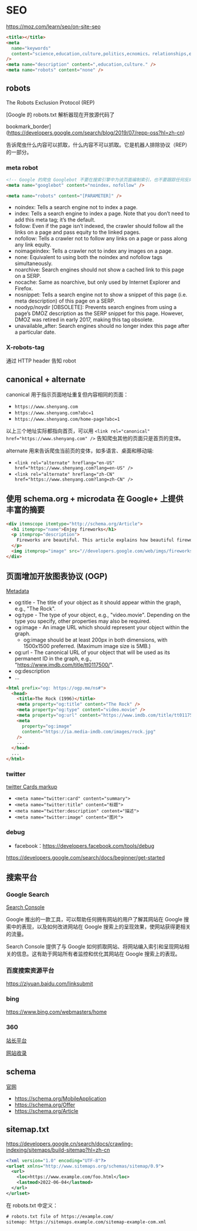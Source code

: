# SEO

https://moz.com/learn/seo/on-site-seo

```html
<title></title>
<meta
  name="keywords"
  content="science,education,culture,politics,ecnomics，relationships,entertaiment,human"
/>
<meta name="description" content=",education,culture." />
<meta name="robots" content="none" />
```

## robots

The Robots Exclusion Protocol (REP)

[Google 的 robots.txt 解析器现在开放源代码了

bookmark_border](https://developers.google.com/search/blog/2019/07/repp-oss?hl=zh-cn)

告诉爬虫什么内容可以抓取，什么内容不可以抓取。它是机器人排除协议（REP）的一部分。

### meta robot

```html
<!-- Google 的爬虫 Googlebot 不要在搜索引擎中为该页面编制索引，也不要跟踪任何反向链接 -->
<meta name="googlebot" content="noindex，nofollow" />

<meta name="robots" content="[PARAMETER]" />
```

- noindex: Tells a search engine not to index a page.
- index: Tells a search engine to index a page. Note that you don’t need to add this meta tag; it’s the default.
- follow: Even if the page isn’t indexed, the crawler should follow all the links on a page and pass equity to the linked pages.
- nofollow: Tells a crawler not to follow any links on a page or pass along any link equity.
- noimageindex: Tells a crawler not to index any images on a page.
- none: Equivalent to using both the noindex and nofollow tags simultaneously.
- noarchive: Search engines should not show a cached link to this page on a SERP.
- nocache: Same as noarchive, but only used by Internet Explorer and Firefox.
- nosnippet: Tells a search engine not to show a snippet of this page (i.e. meta description) of this page on a SERP.
- noodyp/noydir [OBSOLETE]: Prevents search engines from using a page’s DMOZ description as the SERP snippet for this page. However, DMOZ was retired in early 2017, making this tag obsolete.
- unavailable_after: Search engines should no longer index this page after a particular date.

### X-robots-tag

通过 HTTP header 告知 robot

## canonical + alternate

canonical 用于指示页面地址重复但内容相同的页面：

- `https://www.shenyang.com`
- `https://www.shenyang.com?abc=1`
- `https://www.shenyang.com/home-page?abc=1`

以上三个地址实际都指向首页，可以用 `<link rel="canonical" href="https://www.shenyang.com" />` 告知爬虫其他的页面只是首页的变体。

alternate 用来告诉爬虫当前页的变体，如多语言、桌面和移动端:

- `<link rel="alternate" hreflang="en-US" href="https://www.shenyang.com?lang=en-US" />`
- `<link rel="alternate" hreflang="zh-CN" href="https://www.shenyang.com?lang=zh-CN" />`

## 使用 schema.org + microdata 在 Google+ 上提供丰富的摘要

```html
<div itemscope itemtype="http://schema.org/Article">
  <h1 itemprop="name">Enjoy fireworks</h1>
  <p itemprop="description">
    Fireworks are beautiful. This article explains how beautiful fireworks are.
  </p>
  <img itemprop="image" src="//developers.google.com/web/imgs/fireworks.jpg" />
</div>
```

## 页面增加开放图表协议 (OGP)

[Metadata](https://ogp.me/)

- og:title - The title of your object as it should appear within the graph, e.g., "The Rock".
- og:type - The type of your object, e.g., "video.movie". Depending on the type you specify, other properties may also be required.
- og:image - An image URL which should represent your object within the graph.
  - og:image should be at least 200px in both dimensions, with 1500x1500 preferred. (Maximum image size is 5MB.)
- og:url - The canonical URL of your object that will be used as its permanent ID in the graph, e.g., "https://www.imdb.com/title/tt0117500/".
- og:description
- ...

```html
<html prefix="og: https://ogp.me/ns#">
  <head>
    <title>The Rock (1996)</title>
    <meta property="og:title" content="The Rock" />
    <meta property="og:type" content="video.movie" />
    <meta property="og:url" content="https://www.imdb.com/title/tt0117500/" />
    <meta
      property="og:image"
      content="https://ia.media-imdb.com/images/rock.jpg"
    />
    ...
  </head>
  ...
</html>
```

### twitter

[twitter Cards markup](https://developer.x.com/en/docs/twitter-for-websites/cards/guides/getting-started)

- `<meta name="twitter:card" content="summary">`
- `<meta name="twitter:title" content="标题">`
- `<meta name="twitter:description" content="描述">`
- `<meta name="twitter:image" content="图片">`

### debug

- facebook：https://developers.facebook.com/tools/debug

https://developers.google.com/search/docs/beginner/get-started

## 搜索平台

### Google Search

[Search Console](https://developers.google.com/search/docs/monitor-debug/search-console-start?hl=zh-cn)

Google 推出的一款工具，可以帮助任何拥有网站的用户了解其网站在 Google 搜索中的表现，以及如何改进网站在 Google 搜索上的呈现效果，使网站获得更相关的流量。

Search Console 提供了与 Google 如何抓取网站、将网站编入索引和呈现网站相关的信息。这有助于网站所有者监控和优化其网站在 Google 搜索上的表现。

### 百度搜索资源平台

https://ziyuan.baidu.com/linksubmit

### bing

https://www.bing.com/webmasters/home

### 360

[站长平台](https://www.so.com/help/help_3_16.html)

[网站收录](https://info.so.360.cn/site_submit.html)

## schema

[官网](https://schema.org/)

- https://schema.org/MobileApplication
- https://schema.org/Offer
- https://schema.org/Article

## sitemap.txt

https://developers.google.cn/search/docs/crawling-indexing/sitemaps/build-sitemap?hl=zh-cn

```xml
<?xml version="1.0" encoding="UTF-8"?>
<urlset xmlns="http://www.sitemaps.org/schemas/sitemap/0.9">
  <url>
    <loc>https://www.example.com/foo.html</loc>
    <lastmod>2022-06-04</lastmod>
  </url>
</urlset>
```

在 robots.txt 中定义：

```txt
# robots.txt file of https://example.com/
sitemap: https://sitemaps.example.com/sitemap-example-com.xml
```

